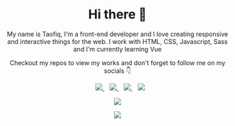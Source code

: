 <h1 align='center'>Hi there 👋</h1>

<p align='center'>My name is Taofiq, I'm a front-end developer and I love creating responsive and interactive things for the web. I work with HTML, CSS, Javascript, Sass and I'm currently learning Vue</p>

<p align='center'>Checkout my repos to view my works and don't forget to follow me on my socials 👇</p>

<!-- Links -->

<p align='center'>
<!-- <a href="" target="_blank">
  <img src="https://img.shields.io/badge/WHATSAPP-%2325D366.svg?&style=for-the-badge&logo=whatsapp&logoColor=white" /> -->
</a>&nbsp;&nbsp;
<a href="https://twitter.com/@dr_annys" target="_blank">
  <img src="https://img.shields.io/badge/twitter-%231DA1F2.svg?&style=for-the-badge&logo=twitter&logoColor=white" />
</a>&nbsp;&nbsp;
<a href="http://www.linkedin.com/in/animashaun-taofiq-65556b135/" target="_blank">
  <img src="https://img.shields.io/badge/linkedin-%230077B5.svg?&style=for-the-badge&logo=linkedin&logoColor=white" />
</a>&nbsp;&nbsp;
<a href="mailto:animashauntaofiq@gmail.com" target="_blank">
  <img src="https://img.shields.io/badge/email me-%23D14836.svg?&style=for-the-badge&logo=gmail&logoColor=white" />
</a>&nbsp;&nbsp;
  <img src="https://gpvc.arturio.dev/blade-01" />
  
  <!-- Stats -->
  <p align = "center">
 <img src = "https://github-readme-stats.vercel.app/api?username=blade-01&show_icons=true&theme=vue-dark">
</p>

<p align = "center">
  <img src="https://github-readme-streak-stats.herokuapp.com?user=blade-01&theme=dark&date_format=M%20j%5B%2C%20Y%5D"/>

<!-- <img src = "https://github-readme-stats.vercel.app/api/top-langs/?username=blade-01&langs_count=5&theme=vue-dark"> -->
</p>
